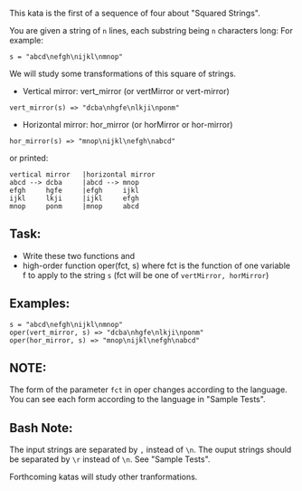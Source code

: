 This kata is the first of a sequence of four about "Squared Strings".

You are given a string of `n` lines, each substring being `n` characters long: For example:
```
s = "abcd\nefgh\nijkl\nmnop"
```
We will study some transformations of this square of strings.
* Vertical mirror: vert_mirror (or vertMirror or vert-mirror)
```
vert_mirror(s) => "dcba\nhgfe\nlkji\nponm"
```
* Horizontal mirror: hor_mirror (or horMirror or hor-mirror)
```
hor_mirror(s) => "mnop\nijkl\nefgh\nabcd"
```
or printed:
```
vertical mirror   |horizontal mirror   
abcd --> dcba     |abcd --> mnop
efgh     hgfe     |efgh     ijkl
ijkl     lkji     |ijkl     efgh
mnop     ponm     |mnop     abcd
```
## Task:
* Write these two functions
and
* high-order function oper(fct, s) where fct is the function of one variable f
to apply to the string `s` (fct will be one of `vertMirror, horMirror`)
## Examples:
```
s = "abcd\nefgh\nijkl\nmnop"
oper(vert_mirror, s) => "dcba\nhgfe\nlkji\nponm"
oper(hor_mirror, s) => "mnop\nijkl\nefgh\nabcd"
```
## NOTE:
The form of the parameter `fct` in oper changes according to the language.
You can see each form according to the language in "Sample Tests".
## Bash Note:
The input strings are separated by `,` instead of `\n`. The ouput strings should
 be separated by `\r` instead of `\n`. See "Sample Tests".

Forthcoming katas will study other tranformations.
